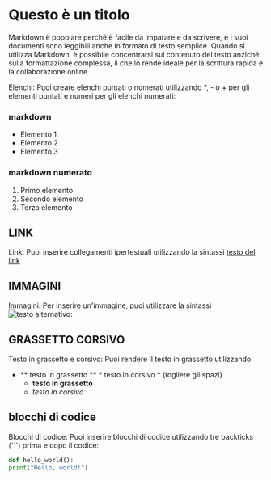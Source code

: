 
# Questo è un titolo
Markdown è popolare perché è facile da imparare e da scrivere, e i suoi documenti sono leggibili anche in formato di testo semplice. Quando si utilizza Markdown, è possibile concentrarsi sul contenuto del testo anziché sulla formattazione complessa, il che lo rende ideale per la scrittura rapida e la collaborazione online.

Elenchi: Puoi creare elenchi puntati o numerati utilizzando *, - o + per gli elementi puntati e numeri per gli elenchi numerati:

### markdown

* Elemento 1
* Elemento 2
* Elemento 3

### markdown numerato

1. Primo elemento
2. Secondo elemento
3. Terzo elemento

## LINK
 Link: Puoi inserire collegamenti ipertestuali utilizzando la sintassi [testo del link](URL)


## IMMAGINI
Immagini: Per inserire un'immagine, puoi utilizzare la sintassi ![testo alternativo](URL_dell'immagine):

## GRASSETTO CORSIVO
Testo in grassetto e corsivo: Puoi rendere il testo in grassetto utilizzando 
+ ** testo in grassetto **  * testo in corsivo *   (togliere gli spazi)
  + **testo in grassetto**
  + *testo in corsivo*

## blocchi di codice
Blocchi di codice: Puoi inserire blocchi di codice utilizzando tre backticks (```) prima e dopo il codice:

```python
def hello_world():
print("Hello, world!")
```